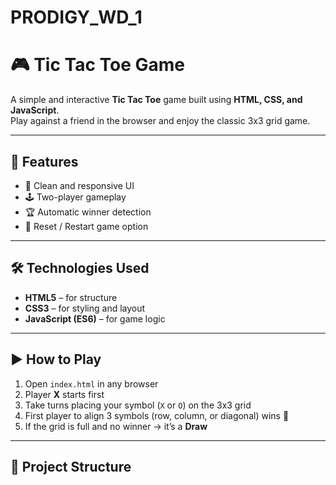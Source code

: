 # PRODIGY_WD_1
# 🎮 Tic Tac Toe Game  

A simple and interactive **Tic Tac Toe** game built using **HTML, CSS, and JavaScript**.  
Play against a friend in the browser and enjoy the classic 3x3 grid game.  

---

## 🚀 Features
- 🎨 Clean and responsive UI  
- 🕹️ Two-player gameplay  
- 🏆 Automatic winner detection  
- 🔄 Reset / Restart game option  

---

## 🛠️ Technologies Used
- **HTML5** – for structure  
- **CSS3** – for styling and layout  
- **JavaScript (ES6)** – for game logic  

---

## ▶️ How to Play
1. Open `index.html` in any browser  
2. Player **X** starts first  
3. Take turns placing your symbol (`X` or `O`) on the 3x3 grid  
4. First player to align 3 symbols (row, column, or diagonal) wins 🎉  
5. If the grid is full and no winner → it’s a **Draw**  

---

## 📂 Project Structure
